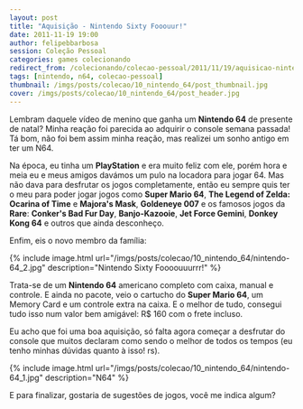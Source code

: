 ```yaml
---
layout: post
title: "Aquisição - Nintendo Sixty Fooouur!"
date: 2011-11-19 19:00
author: felipebbarbosa
session: Coleção Pessoal
categories: games colecionando
redirect_from: /colecionando/colecao-pessoal/2011/11/19/aquisicao-nintendo-64.html
tags: [nintendo, n64, colecao-pessoal]
thumbnail: /imgs/posts/colecao/10_nintendo_64/post_thumbnail.jpg
cover: /imgs/posts/colecao/10_nintendo_64/post_header.jpg
---
```


Lembram daquele vídeo de menino que ganha um **Nintendo 64** de presente de natal? Minha reação foi
parecida ao adquirir o console semana passada! Tá bom, não foi bem assim minha reação, mas realizei
um sonho antigo em ter um N64.

<!--more-->

Na época, eu tinha um **PlayStation** e era muito feliz com ele, porém hora e meia eu e meus amigos
davámos um pulo na locadora para jogar 64. Mas não dava para desfrutar os jogos completamente,
então eu sempre quis ter o meu para poder jogar jogos como **Super Mario 64**, **The Legend of
Zelda: Ocarina of Time** e **Majora's Mask**, **Goldeneye 007** e os famosos jogos da **Rare**:
**Conker's Bad Fur Day**, **Banjo-Kazooie**, **Jet Force Gemini**, **Donkey Kong 64** e outros que
ainda desconheço.

Enfim, eis o novo membro da família:

{% include image.html
  url="/imgs/posts/colecao/10_nintendo_64/nintendo-64_2.jpg"
  description="Nintendo Sixty Foooouuurrr!" %}

Trata-se de um **Nintendo 64** americano completo com caixa, manual e controle. E ainda no pacote,
veio o cartucho do **Super Mario 64**, um Memory Card e um controle extra na caixa. E o melhor de
tudo, consegui tudo isso num valor bem amigável: R\$ 160 com o frete incluso.

Eu acho que foi uma boa aquisição, só falta agora começar a desfrutar do console que muitos
declaram como sendo o melhor de todos os tempos (eu tenho minhas dúvidas quanto à isso! rs).

{% include image.html
  url="/imgs/posts/colecao/10_nintendo_64/nintendo-64_1.jpg"
  description="N64" %}

E para finalizar, gostaria de sugestões de jogos, você me indica algum?
